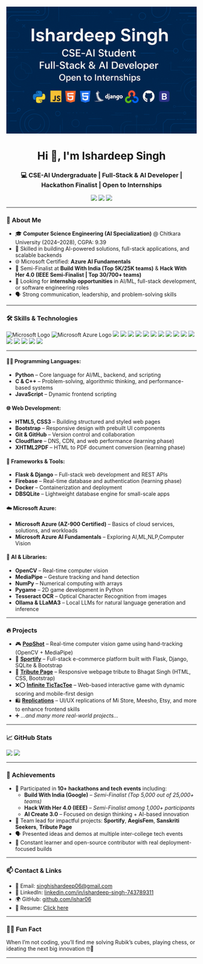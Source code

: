 <p align="center">
  <img src="https://github.com/ishar06/ishar06/blob/main/profileBanner.png" alt="Ishardeep Singh Banner" />
</p>


<h1 align="center">Hi 👋, I'm Ishardeep Singh</h1>
<h3 align="center">💻 CSE-AI Undergraduate | Full-Stack & AI Developer | Hackathon Finalist | Open to Internships</h3>

<p align="center">
  <a href="mailto:singhishardeep06@gmail.com"><img src="https://img.shields.io/badge/Email-D14836?style=for-the-badge&logo=gmail&logoColor=white"/></a>
  <a href="https://www.linkedin.com/in/ishardeep-singh-743789311/"><img src="https://img.shields.io/badge/LinkedIn-0077B5?style=for-the-badge&logo=linkedin&logoColor=white"/></a>
  <a href="https://github.com/ishar06"><img src="https://img.shields.io/badge/GitHub-100000?style=for-the-badge&logo=github&logoColor=white"/></a>
</p>

---

### 💼 About Me

- 🎓 **Computer Science Engineering (AI Specialization)** @ Chitkara University (2024–2028), CGPA: 9.39
- 🚀 Skilled in building AI-powered solutions, full-stack applications, and scalable backends
- 🌐 Microsoft Certified: **Azure AI Fundamentals**
- 🧠 Semi-Finalist at **Build With India (Top 5K/25K teams)** & **Hack With Her 4.0 (IEEE Semi-Finalist | Top 30/700+ teams)**
- 🤝 Looking for **internship opportunities** in AI/ML, full-stack development, or software engineering roles
- 🗣 Strong communication, leadership, and problem-solving skills

---

### 🛠️ Skills & Technologies

<p align="left">
  <img src="https://upload.wikimedia.org/wikipedia/commons/4/44/Microsoft_logo.svg" width="40" alt="Microsoft Logo"/>
  <img src="https://upload.wikimedia.org/wikipedia/commons/f/fa/Microsoft_Azure.svg" width="40" alt="Microsoft Azure Logo"/>
  <img src="https://cdn.jsdelivr.net/gh/devicons/devicon/icons/python/python-original.svg" width="40" />
  <img src="https://cdn.jsdelivr.net/gh/devicons/devicon/icons/c/c-original.svg" width="40" />
  <img src="https://cdn.jsdelivr.net/gh/devicons/devicon/icons/cplusplus/cplusplus-original.svg" width="40" />
  <img src="https://cdn.jsdelivr.net/gh/devicons/devicon/icons/javascript/javascript-original.svg" width="40" />
  <img src="https://cdn.jsdelivr.net/gh/devicons/devicon/icons/html5/html5-original.svg" width="40" />
  <img src="https://cdn.jsdelivr.net/gh/devicons/devicon/icons/css3/css3-original.svg" width="40" />
  <img src="https://cdn.jsdelivr.net/gh/devicons/devicon/icons/bootstrap/bootstrap-original.svg" width="40" />
  <img src="https://cdn.jsdelivr.net/gh/devicons/devicon/icons/git/git-original.svg" width="40" />
  <img src="https://cdn.jsdelivr.net/gh/devicons/devicon/icons/github/github-original.svg" width="40" />
  <img src="https://cdn.jsdelivr.net/gh/devicons/devicon/icons/django/django-plain.svg" width="40" />
  <img src="https://cdn.jsdelivr.net/gh/devicons/devicon/icons/flask/flask-original.svg" width="40" />
  <img src="https://img.icons8.com/external-tal-revivo-color-tal-revivo/40/null/external-firebase-a-googles-mobile-platform-that-helps-you-quickly-develop-high-quality-apps-logo-color-tal-revivo.png"/>
  <img src="https://img.icons8.com/ios/40/cloudflare.png"/>
  <img src="https://www.vectorlogo.zone/logos/opencv/opencv-icon.svg" width="40"/>
  <img src="https://www.vectorlogo.zone/logos/docker/docker-icon.svg" width="40" />
  <img src="https://www.vectorlogo.zone/logos/microsoft_azure/microsoft_azure-icon.svg" width="40" />
</p>


---

#### 👨‍💻 Programming Languages:

* **Python** – Core language for AI/ML, backend, and scripting
* **C & C++** – Problem-solving, algorithmic thinking, and performance-based systems
* **JavaScript** – Dynamic frontend scripting

#### 🌐 Web Development:

* **HTML5, CSS3** – Building structured and styled web pages
* **Bootstrap** – Responsive design with prebuilt UI components
* **Git & GitHub** – Version control and collaboration
* **Cloudflare** – DNS, CDN, and web performance (learning phase)
* **XHTML2PDF** – HTML to PDF document conversion (learning phase)

#### 🧩 Frameworks & Tools:

* **Flask & Django** – Full-stack web development and REST APIs
* **Firebase** – Real-time database and authentication (learning phase)
* **Docker** – Containerization and deployment
* **DBSQLite** – Lightweight database engine for small-scale apps

#### ☁️ Microsoft Azure:

* **Microsoft Azure (AZ-900 Certified)** – Basics of cloud services, solutions, and workloads
* **Microsoft Azure AI Fundamentals** – Exploring AI,ML,NLP,Computer Vision

#### 🧠 AI & Libraries:

* **OpenCV** – Real-time computer vision
* **MediaPipe** – Gesture tracking and hand detection
* **NumPy** – Numerical computing with arrays
* **Pygame** – 2D game development in Python
* **Tesseract OCR** – Optical Character Recognition from images
* **Ollama & LLaMA3** – Local LLMs for natural language generation and inference


---

### 🔥 Projects 

- 🎮 **[PopShot](https://github.com/ishar06/PopShot)** – Real-time computer vision game using hand-tracking (OpenCV + MediaPipe)
- 🛒 **[Sportify](https://github.com/ishar06/Sportify_EcommerceWebsite)** – Full-stack e-commerce platform built with Flask, Django, SQLite & Bootstrap
- 📜 **[Tribute Page](https://github.com/ishar06/Tributepage)** – Responsive webpage tribute to Bhagat Singh (HTML, CSS, Bootstrap)
- ❌⭕ **[Infinite TicTacToe](https://github.com/ishar06/TicTacToe)** – Web-based interactive game with dynamic scoring and mobile-first design
- 🛍️ **[Replications](https://github.com/ishar06/Replications)** – UI/UX replications of Mi Store, Meesho, Etsy, and more to enhance frontend skills  
- ➕ *...and many more real-world projects...*

---

### 📈 GitHub Stats

<p align="left">
  <img src="https://github-readme-stats.vercel.app/api?username=ishar06&show_icons=true&theme=radical" height="180"/>
  <img src="https://github-readme-stats.vercel.app/api/top-langs/?username=ishar06&layout=compact&theme=radical" height="180"/>
</p>

---

### 🏅 Achievements

- 🎯 Participated in **10+ hackathons and tech events** including:
  - **Build With India (Google)** – *Semi-Finalist (Top 5,000 out of 25,000+ teams)*
  - **Hack With Her 4.0 (IEEE)** – *Semi-Finalist among 1,000+ participants*
  - **AI Create 3.0** – Focused on design thinking + AI-based innovation
- 🔧 Team lead for impactful projects: **Sportify**, **AegisFem**, **Sanskriti Seekers**, **Tribute Page**
- 🗣 Presented ideas and demos at multiple inter-college tech events
- 🧠 Constant learner and open-source contributor with real deployment-focused builds

---

### 📫 Contact & Links

- 📧 Email: [singhishardeep06@gmail.com](mailto:singhishardeep06@gmail.com)
- 💼 LinkedIn: [linkedin.com/in/ishardeep-singh-743789311](https://www.linkedin.com/in/ishardeep-singh-743789311)
- 🌍 GitHub: [github.com/ishar06](https://github.com/ishar06)
- 🪪 Resume: [Click here](https://drive.google.com/file/d/1po4uWr4dNxJgwc0See9ZqO10V4kicWgy/view?usp=sharing)

---

### 🙋‍♂️ Fun Fact
When I’m not coding, you’ll find me solving Rubik’s cubes, playing chess, or ideating the next big innovation 🤓🚀

---
